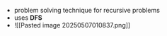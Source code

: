 - problem solving technique for recursive problems
- uses **DFS** 
- ![[Pasted image 20250507010837.png]]